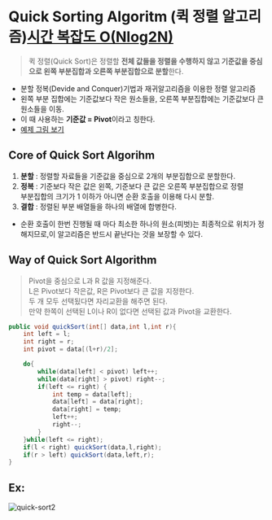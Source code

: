# Quick Sorting Algoritm (퀵 정렬 알고리즘)[시간 복잡도 O(Nlog2N)](stable)
> 퀵 정렬(Quick Sort)은 정렬할 **전체 값들을 정렬을 수행하지 않고 기준값을 중심으로 왼쪽 부분집합과 오른쪽 부분집합으로 분할**한다.
- 분할 정복(Devide and Conquer)기법과 재귀알고리즘을 이용한 정렬 알고리즘
- 왼쪽 부분 집합에는 기준값보다 작은 원소들을, 오른쪽 부분집합에는 기준값보다 큰 원소들을 이동.
- 이 때 사용하는 **기준값 = Pivot**이라고 칭한다.
- [예제 그림 보기](#Ex:)

## Core of Quick Sort Algorihm
1. **분할** : 정렬할 자료들을 기준값을 중심으로 2개의 부분집합으로 분할한다.
2. **정복** : 기준보다 작은 값은 왼쪽, 기준보다 큰 값은 오른쪽 부분집합으로 정렬<br>부분집합의 크기가 1 이하가 아니면 순환 호출을 이용해 다시 분할.
3. **결합** : 정렬된 부분 배열들을 하나의 배열에 합병한다.
- 순환 호출이 한번 진행될 때 마다 최소한 하나의 원소(피벗)는 최종적으로 위치가 정해지므로,이 알고리즘은 반드시 끝난다는 것을 보장할 수 있다.

## Way of Quick Sort Algorithm
>Pivot을 중심으로 L과 R 값을 지정해준다.<br> L은 Pivot보다 작은값, R은 Pivot보다 큰 값을 지정한다.<br>두 개 모두 선택됬다면 자리교환을 해주면 된다.<br>만약 한쪽이 선택된 L이나 R이 없다면 선택된 값과 Pivot을 교환한다.


```java
public void quickSort(int[] data,int l,int r){
    int left = l;
    int right = r;
    int pivot = data[(l+r)/2];

    do{
        while(data[left] < pivot) left++;
        while(data[right] > pivot) right--;
        if(left <= right) {
            int temp = data[left];
            data[left] = data[right];
            data[right] = temp;
            left++;
            right--;
        }
    }while(left <= right);
    if(l < right) quickSort(data,l,right);
    if(r > left) quickSort(data,left,r);
}

```



## Ex:

![quick-sort2](https://user-images.githubusercontent.com/60641307/77064157-4d81b580-6a22-11ea-935f-095295d5d724.png)
